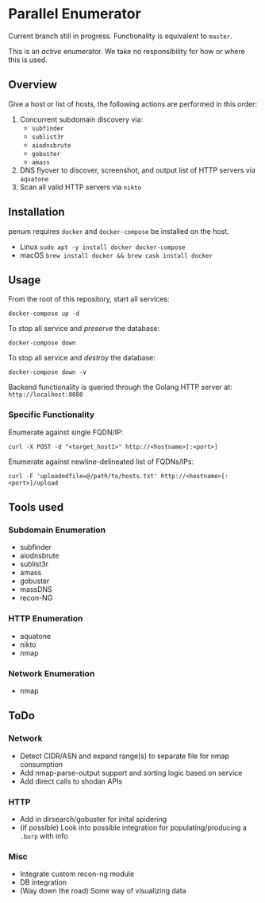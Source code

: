 # Parallel Enumerator
Current branch still in progress. Functionality is equivalent to `master`.

This is an *active* enumerator. We take no responsibility for how or where this is used.

## Overview
Give a host or list of hosts, the following actions are performed in this order:
1. Concurrent subdomain discovery via:
    - `subfinder`
    - `sublist3r`
    - `aiodnsbrute`
    - `gobuster`
    - `amass`
1. DNS flyover to discover, screenshot, and output list of HTTP servers via `aquatone`
1. Scan all valid HTTP servers via `nikto`

## Installation
penum requires `docker` and `docker-compose` be installed on the host.
- Linux
  `sudo apt -y install docker docker-compose`
- macOS
  `brew install docker && brew cask install docker`

## Usage
From the root of this repository, start all services:
```
docker-compose up -d
```

To stop all service and *preserve* the database:
```
docker-compose down
```

To stop all service and *destroy* the database:
```
docker-compose down -v
```

Backend functionality is queried through the Golang HTTP server at: `http://localhost:8080`

### Specific Functionality
Enumerate against single FQDN/IP:
```
curl -X POST -d "<target_host1>" http://<hostname>[:<port>]
```

Enumerate against newline-delineated list of FQDNs/IPs:
```
curl -F 'uploadedfile=@/path/to/hosts.txt' http://<hostname>[:<port>]/upload
```

## Tools used
### Subdomain Enumeration
- subfinder
- aiodnsbrute
- sublist3r
- amass
- gobuster
- massDNS
- recon-NG

### HTTP Enumeration
- aquatone
- nikto
- nmap

### Network Enumeration
- nmap

## ToDo
### Network
- Detect CIDR/ASN and expand range(s) to separate file for nmap consumption
- Add nmap-parse-output support and sorting logic based on service
- Add direct calls to shodan APIs

### HTTP
- Add in dirsearch/gobuster for inital spidering
- (if possible) Look into possible integration for populating/producing a `.burp` with info

### Misc
- Integrate custom recon-ng module
- DB integration
- (Way down the road) Some way of visualizing data
